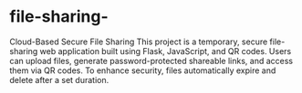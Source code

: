 # file-sharing-
Cloud-Based Secure File Sharing This project is a temporary, secure file-sharing web application built using Flask, JavaScript, and QR codes. Users can upload files, generate password-protected shareable links, and access them via QR codes. To enhance security, files automatically expire and delete after a set duration.
